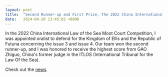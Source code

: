 ```yaml
---
layout: post
title:  "Second Runner-up and First Prize, The 2022 China International Law of the Sea Moot Court Competition"
date:   2024-04-20 13:45:02 +0800
---
```


In the 2022 China International Law of the Sea Moot Court Competition, I was appointed oralist to defend for the Kingdom of Ellis and the Republic of Futuna concerning the issue 3 and issue 4. Our team won the second runner-up, and I was honored to receive the highest score from GAO Zhiguo, China's former judge in the ITLOS (International Tribunal for the Law Of the Sea).

Check out the [news].

[news]: https://mp.weixin.qq.com/s/ExgnBBGwhsCzQQ1oltMrMw

